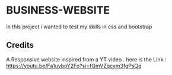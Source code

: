# BUSINESS-WEBSITE

in this project i wanted to test my skills in css and bootstrap

## Credits

A Responsive website inspired from a YT video . here is the
Link : <https://youtu.be/Fa1uybpY2Fo?si=fQmVZqcym3fgPsQq>

